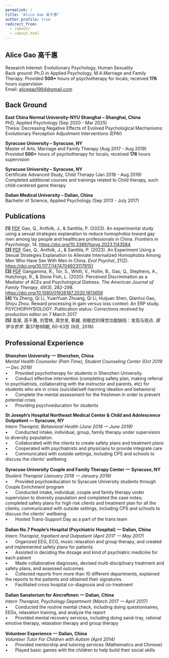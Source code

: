 ```yaml
---
permalink: /
title: "Alice Gao 高千惠"
author_profile: true
redirect_from: 
  - /about/
  - /about.html
---
```


**Alice Gao 高千惠**<br />
---
Research Interest: Evolutionary Psychology, Human Sexuality<br />
Back ground: Ph.D in Applied Psychology, M.A.Marriage and Family Therapy. Provided **500+** hours of psychotherapy for locals; received **176** hours supervision<br />
Email: alicegao1994@gmail.com <br />

**Back Ground**<br />
---
**East China Normal University-NYU Shanghai – Shanghai, China**<br />
PhD, Applied Psychology (Sep 2020 - Mar 2025) <br />
Thesis: Decreasing Negative Effects of Evolved Psychological Mechanisms: Evolutionary Perception Adjustment Interventions (EPAI)<br />

**Syracuse University – Syracuse, NY**<br />
Master of Arts, Marriage and Family Therapy (Aug 2017 - Aug 2019)  <br />
Provided **500+** hours of psychotherapy for locals; received **176** hours supervision<br />

**Syracuse University – Syracuse, NY**<br />
Certificate Advanced Study, Child Therapy (Jan 2018 - Aug 2019)<br />
Completed additional courses and trainings related to Child therapy, such child-centered game therapy<br />

**Dalian Medical University – Dalian, China**<br />
Bachelor of Science, Applied Psychology (Sep 2013 - July 2017) <br />

**Publications**
---
**[1]** [PDF](https://doi.org/10.3389/fpsyg.2023.1143584) Gao, Q., Antfolk, J., & Santtila, P. (2023). An experimental study using a sexual strategies explanation to reduce homophobia toward gay men among lay people and healthcare professionals in China. _Frontiers in Psychology_, 14. https://doi.org/10.3389/fpsyg.2023.1143584<br /> 
**[2]** [PDF](https://doi.org/10.1177/14747049231179151) Gao, Q., Antfolk, J., & Santtila, P. (2023). An Experiment Using a Sexual Strategies Explanation to Alleviate Internalized Homophobia Among Men Who Have Sex With Men in China. _Evol Psychol_, 21(2). https://doi.org/10.1177/14747049231179151<br /> 
**[3]** [PDF](https://doi.org/10.1080/01926187.2020.1813656) Gangamma, R., Tor, S., Whitt, V., Hollie, B., Gao, Q., Stephens, A., Hutchings, R., & Stone Fish, L. (2020). Perceived Discrimination as a Mediator of ACEs and Psychological Distress. _The American Journal of Family Therapy_, 49(3), 282-298. https://doi.org/10.1080/01926187.2020.1813656<br /> 
**[4]** Ya Zheng, Qi Li, YuanYuan Zhuang, Qi Li, Huijuan Shen, Qianhui Gao, Shiyu Zhou. Reward processing in gain versus loss context: An ERP study. PSYCHOPHYSIOLOGY. Publication status: Corrections received by production editor on 7 March 2017<br />
**[5]** 袁翠, 高千惠, 刘雪林, 周世昱, 靳媛. 抑郁症的嗅觉功能缺陷：发现与观点. _医学与哲学_. 第37卷8B期, 60-63页 (8月, 2016)<br />

**Professional Experience**
---
**Shenzhen University** **一** **Shenzhen, China**<br />
_Mental Health Counselor (Part-Time), Student Counseling Center (Oct 2019 一 Dec 2019)_<br />
•      Provided psychotherapy for students in Shenzhen University.<br /> 
•      Conduct effective intervention (completing safety plan, making referral to psychiatrists, collaborating with the instructor and parents, etc) for students who are in crisis (suicidal/self-harming ideation and behaviors)<br />
•      Complete the mental assessment for the freshmen in order to prevent potential crisis<br />
•      Providing psychoeducation for students<br />

**St Joseph’s Hospital Northeast Medical Center & Child and Adolescence Outpatient — Syracuse, NY**<br />
_Intern Therapist, Behavioral Health (June 2018 一 June 2019)_<br />
•      Conducted intake, individual, group, family therapy under supervision to diversity population.<br /> 
•      Collaborated with the clients to create safety plans and treatment plans<br />
•      Cooperated with psychiatrists and physicians to provide integrate care<br />
•      Communicated with outside settings, including CPS and schools to discuss the clients' wellbeing<br />

**Syracuse University Couple and Family Therapy Center** **一** **Syracuse, NY**<br />
_Student Therapist (January 2018 一 January 2019)_ <br />
•      Provided psychoeducation to Syracuse University students through Couple Enrichment program<br />
•      Conducted intake, individual, couple and family therapy under supervision to diversity population and completed the case notes; completed safety plans for high risk clients and treatment plan for all the clients; communicated with outside settings, including CPS and schools to discuss the clients' wellbeing<br />
•      Hosted Trans-Support Day as a part of the trans team<br />

**Dalian No.7 People’s Hospital (Psychiatric Hospital)** **一** **Dalian, China**<br />
_Intern Therapist, Inpatient and Outpatient (April 2017 一 May 2017)_<br />
•      Organized EEG, ECG, music relaxation and group therapy, and created and implemented safety plans for patients<br />
•      Assisted in deciding the dosage and kind of psychiatric medicine for each patient<br />
•      Made collaborative diagnoses, devised multi-disciplinary treatment and safety plans, and assessed outcomes<br />
•      Collected reports from more than 10 different departments, explained the reports to the patients and obtained their signatures.<br />
•      Facilitated cross hospital co-diagnosis and co-treatment<br />

**Dalian Sanatorium for Aircraftmen** **一** **Dalian, China**<br />
_Intern Therapist, Psychology Department (March 2017 一 April 2017)_<br />
•      Conducted the routine mental check, including doing questionnaires, EEGs, relaxation training, and analyze the report<br />
•      Provided mental recovery services, including doing sand-tray, rational emotive therapy, relaxation therapy and group therapy<br />

**Volunteer Experience** **一** **Dalian, China**<br />
_Volunteer Tutor For Children with Autism (April 2014)_<br />
•      Provided mentorship and tutoring services (Mathematics and Chinese)<br />
•      Played basic games with the children to help build their social skills<br />

